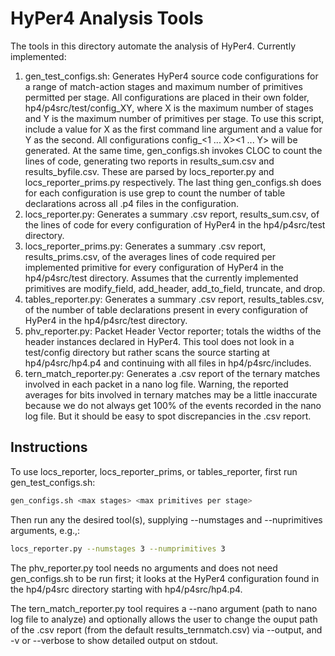# HyPer4 Analysis Tools

The tools in this directory automate the analysis of HyPer4.  Currently implemented:

1. gen\_test\_configs.sh: Generates HyPer4 source code configurations for a range of match-action stages and maximum number of primitives permitted per stage.  All configurations are placed in their own folder, hp4/p4src/test/config\_XY, where X is the maximum number of stages and Y is the maximum number of primitives per stage.  To use this script, include a value for X as the first command line argument and a value for Y as the second.  All configurations config\_<1 ... X><1 ... Y> will be generated.  At the same time, gen\_configs.sh invokes CLOC to count the lines of code, generating two reports in results\_sum.csv and results\_byfile.csv.  These are parsed by locs\_reporter.py and locs\_reporter\_prims.py respectively.  The last thing gen\_configs.sh does for each configuration is use grep to count the number of table declarations across all .p4 files in the configuration.
2. locs\_reporter.py: Generates a summary .csv report, results\_sum.csv, of the lines of code for every configuration of HyPer4 in the hp4/p4src/test directory.
3. locs\_reporter\_prims.py: Generates a summary .csv report, results\_prims.csv, of the averages lines of code required per implemented primitive for every configuration of HyPer4 in the hp4/p4src/test directory.  Assumes that the currently implemented primitives are modify\_field, add\_header, add\_to\_field, truncate, and drop.
4. tables\_reporter.py: Generates a summary .csv report, results\_tables.csv, of the number of table declarations present in every configuration of HyPer4 in the hp4/p4src/test directory.
5. phv\_reporter.py: Packet Header Vector reporter; totals the widths of the header instances declared in HyPer4.  This tool does not look in a test/config directory but rather scans the source starting at hp4/p4src/hp4.p4 and continuing with all files in hp4/p4src/includes.
6. tern\_match\_reporter.py: Generates a .csv report of the ternary matches involved in each packet in a nano log file.  Warning, the reported averages for bits involved in ternary matches may be a little inaccurate because we do not always get 100% of the events recorded in the nano log file.  But it should be easy to spot discrepancies in the .csv report.

## Instructions

To use locs\_reporter, locs\_reporter\_prims, or tables\_reporter, first run gen\_test\_configs.sh:
```bash
gen_configs.sh <max stages> <max primitives per stage>
```

Then run any the desired tool(s), supplying --numstages and --nuprimitives arguments, e.g.,:
```bash
locs_reporter.py --numstages 3 --numprimitives 3
```

The phv\_reporter.py tool needs no arguments and does not need gen\_configs.sh to be run first; it looks at the HyPer4 configuration found in the hp4/p4src directory starting with hp4/p4src/hp4.p4.

The tern\_match\_reporter.py tool requires a --nano argument (path to nano log file to analyze) and optionally allows the user to change the ouput path of the .csv report (from the default results_ternmatch.csv) via --output, and -v or --verbose to show detailed output on stdout.
